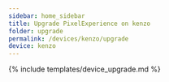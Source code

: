 ```yaml
---
sidebar: home_sidebar
title: Upgrade PixelExperience on kenzo
folder: upgrade
permalink: /devices/kenzo/upgrade
device: kenzo
---
```

{% include templates/device_upgrade.md %}
